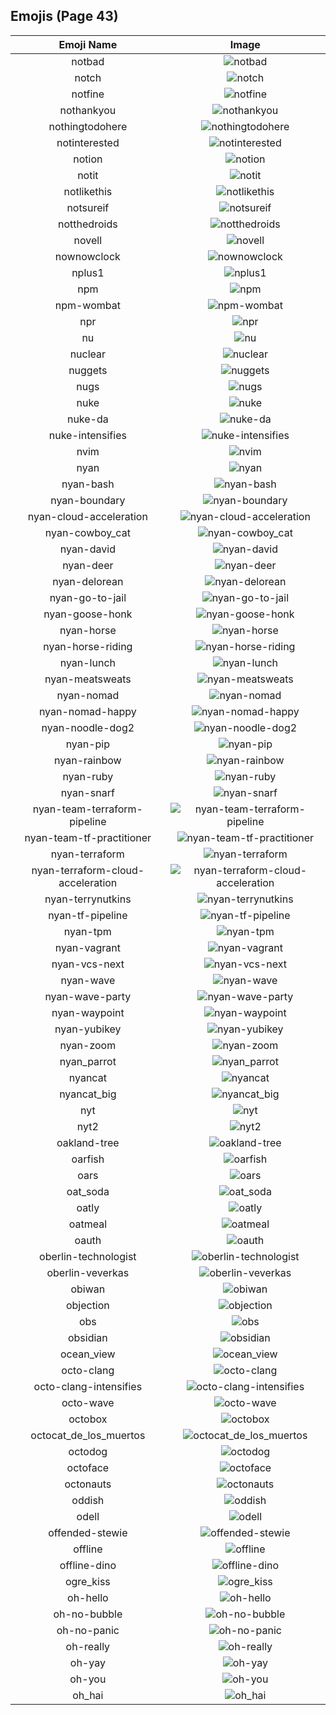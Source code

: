 
  ## Emojis (Page 43)
  |Emoji Name|Image|
  | :-: | :-: |
  |notbad| ![notbad](/output/notbad.png)|
  |notch| ![notch](/output/notch.png)|
  |notfine| ![notfine](/output/notfine.png)|
  |nothankyou| ![nothankyou](/output/nothankyou.png)|
  |nothingtodohere| ![nothingtodohere](/output/nothingtodohere.png)|
  |notinterested| ![notinterested](/output/notinterested.gif)|
  |notion| ![notion](/output/notion.png)|
  |notit| ![notit](/output/notit.png)|
  |notlikethis| ![notlikethis](/output/notlikethis.png)|
  |notsureif| ![notsureif](/output/notsureif.png)|
  |notthedroids| ![notthedroids](/output/notthedroids.png)|
  |novell| ![novell](/output/novell.png)|
  |nownowclock| ![nownowclock](/output/nownowclock.png)|
  |nplus1| ![nplus1](/output/nplus1.png)|
  |npm| ![npm](/output/npm.png)|
  |npm-wombat| ![npm-wombat](/output/npm-wombat.png)|
  |npr| ![npr](/output/npr.png)|
  |nu| ![nu](/output/nu.gif)|
  |nuclear| ![nuclear](/output/nuclear.gif)|
  |nuggets| ![nuggets](/output/nuggets.png)|
  |nugs| ![nugs](/output/nugs)|
  |nuke| ![nuke](/output/nuke.png)|
  |nuke-da| ![nuke-da](/output/nuke-da.png)|
  |nuke-intensifies| ![nuke-intensifies](/output/nuke-intensifies.gif)|
  |nvim| ![nvim](/output/nvim.png)|
  |nyan| ![nyan](/output/nyan.gif)|
  |nyan-bash| ![nyan-bash](/output/nyan-bash.gif)|
  |nyan-boundary| ![nyan-boundary](/output/nyan-boundary.gif)|
  |nyan-cloud-acceleration| ![nyan-cloud-acceleration](/output/nyan-cloud-acceleration.gif)|
  |nyan-cowboy_cat| ![nyan-cowboy_cat](/output/nyan-cowboy_cat.gif)|
  |nyan-david| ![nyan-david](/output/nyan-david.gif)|
  |nyan-deer| ![nyan-deer](/output/nyan-deer.gif)|
  |nyan-delorean| ![nyan-delorean](/output/nyan-delorean.gif)|
  |nyan-go-to-jail| ![nyan-go-to-jail](/output/nyan-go-to-jail.gif)|
  |nyan-goose-honk| ![nyan-goose-honk](/output/nyan-goose-honk.gif)|
  |nyan-horse| ![nyan-horse](/output/nyan-horse)|
  |nyan-horse-riding| ![nyan-horse-riding](/output/nyan-horse-riding.gif)|
  |nyan-lunch| ![nyan-lunch](/output/nyan-lunch.gif)|
  |nyan-meatsweats| ![nyan-meatsweats](/output/nyan-meatsweats.gif)|
  |nyan-nomad| ![nyan-nomad](/output/nyan-nomad.gif)|
  |nyan-nomad-happy| ![nyan-nomad-happy](/output/nyan-nomad-happy.gif)|
  |nyan-noodle-dog2| ![nyan-noodle-dog2](/output/nyan-noodle-dog2.gif)|
  |nyan-pip| ![nyan-pip](/output/nyan-pip)|
  |nyan-rainbow| ![nyan-rainbow](/output/nyan-rainbow.gif)|
  |nyan-ruby| ![nyan-ruby](/output/nyan-ruby.gif)|
  |nyan-snarf| ![nyan-snarf](/output/nyan-snarf.png)|
  |nyan-team-terraform-pipeline| ![nyan-team-terraform-pipeline](/output/nyan-team-terraform-pipeline.gif)|
  |nyan-team-tf-practitioner| ![nyan-team-tf-practitioner](/output/nyan-team-tf-practitioner.gif)|
  |nyan-terraform| ![nyan-terraform](/output/nyan-terraform.gif)|
  |nyan-terraform-cloud-acceleration| ![nyan-terraform-cloud-acceleration](/output/nyan-terraform-cloud-acceleration.gif)|
  |nyan-terrynutkins| ![nyan-terrynutkins](/output/nyan-terrynutkins.gif)|
  |nyan-tf-pipeline| ![nyan-tf-pipeline](/output/nyan-tf-pipeline)|
  |nyan-tpm| ![nyan-tpm](/output/nyan-tpm.gif)|
  |nyan-vagrant| ![nyan-vagrant](/output/nyan-vagrant.gif)|
  |nyan-vcs-next| ![nyan-vcs-next](/output/nyan-vcs-next.gif)|
  |nyan-wave| ![nyan-wave](/output/nyan-wave.gif)|
  |nyan-wave-party| ![nyan-wave-party](/output/nyan-wave-party.gif)|
  |nyan-waypoint| ![nyan-waypoint](/output/nyan-waypoint.gif)|
  |nyan-yubikey| ![nyan-yubikey](/output/nyan-yubikey.gif)|
  |nyan-zoom| ![nyan-zoom](/output/nyan-zoom.gif)|
  |nyan_parrot| ![nyan_parrot](/output/nyan_parrot.gif)|
  |nyancat| ![nyancat](/output/nyancat.gif)|
  |nyancat_big| ![nyancat_big](/output/nyancat_big.gif)|
  |nyt| ![nyt](/output/nyt.png)|
  |nyt2| ![nyt2](/output/nyt2.png)|
  |oakland-tree| ![oakland-tree](/output/oakland-tree.gif)|
  |oarfish| ![oarfish](/output/oarfish.png)|
  |oars| ![oars](/output/oars.png)|
  |oat_soda| ![oat_soda](/output/oat_soda.jpg)|
  |oatly| ![oatly](/output/oatly.jpg)|
  |oatmeal| ![oatmeal](/output/oatmeal.png)|
  |oauth| ![oauth](/output/oauth)|
  |oberlin-technologist| ![oberlin-technologist](/output/oberlin-technologist.png)|
  |oberlin-veverkas| ![oberlin-veverkas](/output/oberlin-veverkas.png)|
  |obiwan| ![obiwan](/output/obiwan.jpg)|
  |objection| ![objection](/output/objection.png)|
  |obs| ![obs](/output/obs.png)|
  |obsidian| ![obsidian](/output/obsidian.png)|
  |ocean_view| ![ocean_view](/output/ocean_view.gif)|
  |octo-clang| ![octo-clang](/output/octo-clang.png)|
  |octo-clang-intensifies| ![octo-clang-intensifies](/output/octo-clang-intensifies.gif)|
  |octo-wave| ![octo-wave](/output/octo-wave.gif)|
  |octobox| ![octobox](/output/octobox.jpg)|
  |octocat_de_los_muertos| ![octocat_de_los_muertos](/output/octocat_de_los_muertos.jpg)|
  |octodog| ![octodog](/output/octodog.png)|
  |octoface| ![octoface](/output/octoface.png)|
  |octonauts| ![octonauts](/output/octonauts.png)|
  |oddish| ![oddish](/output/oddish.gif)|
  |odell| ![odell](/output/odell.png)|
  |offended-stewie| ![offended-stewie](/output/offended-stewie.gif)|
  |offline| ![offline](/output/offline.png)|
  |offline-dino| ![offline-dino](/output/offline-dino.png)|
  |ogre_kiss| ![ogre_kiss](/output/ogre_kiss.jpg)|
  |oh-hello| ![oh-hello](/output/oh-hello.png)|
  |oh-no-bubble| ![oh-no-bubble](/output/oh-no-bubble.gif)|
  |oh-no-panic| ![oh-no-panic](/output/oh-no-panic.png)|
  |oh-really| ![oh-really](/output/oh-really.png)|
  |oh-yay| ![oh-yay](/output/oh-yay.png)|
  |oh-you| ![oh-you](/output/oh-you.png)|
  |oh_hai| ![oh_hai](/output/oh_hai.gif)|
  